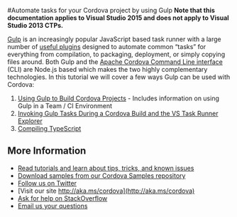 <properties pageTitle="Automate tasks for your Cordova project by using Gulp"
  description="Automate tasks for your Cordova project by using Gulp"
  services=""
  documentationCenter=""
  authors="bursteg" />

#Automate tasks for your Cordova project by using Gulp
**Note that this documentation applies to Visual Studio 2015 and does not apply to Visual Studio 2013 CTPs.**

[Gulp](http://go.microsoft.com/fwlink/?LinkID=533803) is an increasingly popular JavaScript based task runner with a large number of [useful plugins](http://go.microsoft.com/fwlink/?LinkID=533790) designed to automate common “tasks” for everything from compilation, to packaging, deployment, or simply copying files around. Both Gulp and the [Apache Cordova Command Line interface](http://go.microsoft.com/fwlink/?LinkID=533773) (CLI) are Node.js based which makes the two highly complementary technologies. In this tutorial we will cover a few ways Gulp can be used with Cordova:

1.  [Using Gulp to Build Cordova Projects](gulp-ci.md) - Includes information on using Gulp in a Team / CI Environment
2.  [Invoking Gulp Tasks During a Cordova Build and the VS Task Runner Explorer](gulp-task-runner-explorer.md)
3.  [Compiling TypeScript](tutorial-typescript.md)

## More Information
* [Read tutorials and learn about tips, tricks, and known issues](../cordova-docs-readme.md)
* [Download samples from our Cordova Samples repository](http://github.com/Microsoft/cordova-samples)
* [Follow us on Twitter](https://twitter.com/VSCordovaTools)
* [Visit our site http://aka.ms/cordova](http://aka.ms/cordova)
* [Ask for help on StackOverflow](http://stackoverflow.com/questions/tagged/visual-studio-cordova)
* [Email us your questions](mailto:/vscordovatools@microsoft.com)
